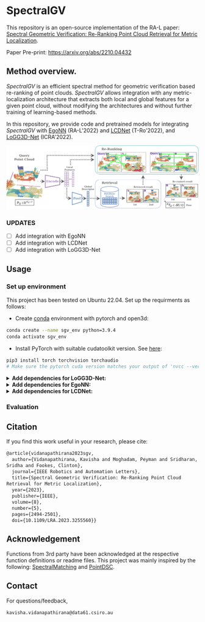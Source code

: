 # SpectralGV
This repository is an open-source implementation of the RA-L paper: [Spectral Geometric Verification: Re-Ranking Point Cloud Retrieval for Metric Localization](https://ieeexplore.ieee.org/document/10065560). 

Paper Pre-print: https://arxiv.org/abs/2210.04432

## Method overview.
*SpectralGV* is an efficient spectral method for geometric verification based re-ranking of point clouds. *SpectralGV* allows integration with any metric-localization architecture that extracts both local and global features for a given point cloud, without modifying the architectures and without further training of learning-based methods. 

In this repository, we provide code and pretrained models for integrating *SpectralGV* with [EgoNN](https://ieeexplore.ieee.org/document/9645340) (RA-L'2022) and [LCDNet](https://ieeexplore.ieee.org/document/9723505) (T-Ro'2022), and [LoGG3D-Net](https://ieeexplore.ieee.org/document/9811753) (ICRA'2022).

![](./utils/docs/SGV_pipeline.png)


### UPDATES
- [ ] Add integration with EgoNN
- [ ] Add integration with LCDNet
- [ ] Add integration with LoGG3D-Net

## Usage

### Set up environment
This project has been tested on Ubuntu 22.04. Set up the requirments as follows:
- Create [conda](https://docs.conda.io/en/latest/) environment with pytorch and open3d:
```bash
conda create --name sgv_env python=3.9.4
conda activate sgv_env
```
- Install PyTorch with suitable cudatoolkit version. See [here](https://pytorch.org/):
```bash
pip3 install torch torchvision torchaudio
# Make sure the pytorch cuda version matches your output of 'nvcc --version'
```




<details>
  <summary><b>Add dependencies for LoGG3D-Net:</b></summary><br/>
  
    - Install [Open3d](https://github.com/isl-org/Open3D), [Torchpack](https://github.com/zhijian-liu/torchpack):
    ```bash
    pip install -r requirements.txt
    ```
    - Install torchsparse-1.4.0
    ```bash
    sudo apt-get install libsparsehash-dev
    pip install --upgrade git+https://github.com/mit-han-lab/torchsparse.git@v1.4.0
    ```
    - Install [mpi4py](https://mpi4py.readthedocs.io/en/stable/tutorial.html):
    ```bash
    conda install mpi4py
    conda install openmpi
    ```
  
</details>


<details>
  <summary><b>Add dependencies for EgoNN:</b></summary><br/>

</details>

<details>
  <summary><b>Add dependencies for LCDNet:</b></summary><br/>

</details>

### Evaluation


## Citation

If you find this work useful in your research, please cite:

```
@article{vidanapathirana2023sgv,
  author={Vidanapathirana, Kavisha and Moghadam, Peyman and Sridharan, Sridha and Fookes, Clinton},
  journal={IEEE Robotics and Automation Letters}, 
  title={Spectral Geometric Verification: Re-Ranking Point Cloud Retrieval for Metric Localization}, 
  year={2023},
  publisher={IEEE},
  volume={8},
  number={5},
  pages={2494-2501},
  doi={10.1109/LRA.2023.3255560}}
```


## Acknowledgement
Functions from 3rd party have been acknowledged at the respective function definitions or readme files. This project was mainly inspired by the following: [SpectralMatching](https://ieeexplore.ieee.org/document/1544893) and [PointDSC](https://github.com/XuyangBai/PointDSC).

## Contact
For questions/feedback, 
 ```
 kavisha.vidanapathirana@data61.csiro.au
 ```
